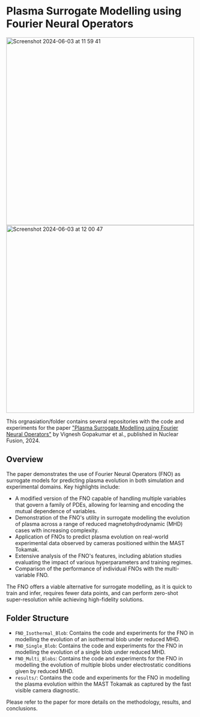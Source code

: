 # Plasma Surrogate Modelling using Fourier Neural Operators

<img width="500" alt="Screenshot 2024-06-03 at 11 59 41" src="https://github.com/Plasma-FNO/.github/assets/28906480/9c82d906-8ee0-4635-baa4-4bb142deb283">
<img width="500" alt="Screenshot 2024-06-03 at 12 00 47" src="https://github.com/Plasma-FNO/.github/assets/28906480/e8f5347c-b99b-486c-82bb-f75584dd80ea">

This orgnasiation/folder contains several repositories with the code and experiments for the paper ["Plasma Surrogate Modelling using Fourier Neural Operators"](https://iopscience.iop.org/article/10.1088/1741-4326/ad313a) by Vignesh Gopakumar et al., published in Nuclear Fusion, 2024.

## Overview

The paper demonstrates the use of Fourier Neural Operators (FNO) as surrogate models for predicting plasma evolution in both simulation and experimental domains. Key highlights include:

- A modified version of the FNO capable of handling multiple variables that govern a family of PDEs, allowing for learning and encoding the mutual dependence of variables.
- Demonstration of the FNO's utility in surrogate modelling the evolution of plasma across a range of reduced magnetohydrodynamic (MHD) cases with increasing complexity.
- Application of FNOs to predict plasma evolution on real-world experimental data observed by cameras positioned within the MAST Tokamak.
- Extensive analysis of the FNO's features, including ablation studies evaluating the impact of various hyperparameters and training regimes.
- Comparison of the performance of individual FNOs with the multi-variable FNO.

The FNO offers a viable alternative for surrogate modelling, as it is quick to train and infer, requires fewer data points, and can perform zero-shot super-resolution while achieving high-fidelity solutions.

## Folder  Structure

- `FNO_Isothermal_Blob`: Contains the code and experiments for the FNO in modelling the evolution of an isothermal blob under reduced MHD. 
- `FNO_Single_Blob`: Contains the code and experiments for the FNO in modelling the evolution of a single blob under reduced MHD. 
- `FNO_Multi_Blobs`: Contains the code and experiments for the FNO in modelling the evolution of multiple blobs under electrostatic conditions given by reduced MHD. 
- `results/`: Contains the code and experiments for the FNO in modelling the plasma evolution within the MAST Tokamak as captured by the fast visible camera diagnostic.


Please refer to the paper for more details on the methodology, results, and conclusions.

